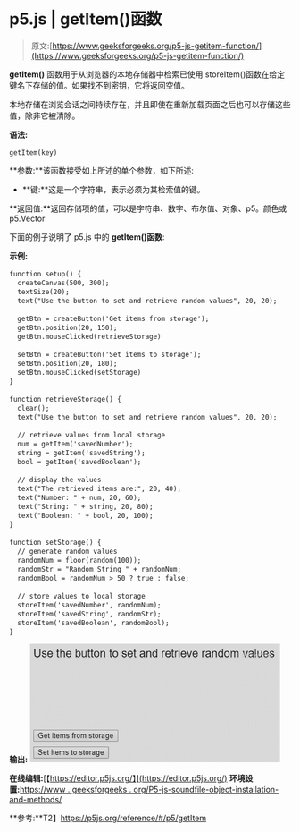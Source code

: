 # p5.js | getItem()函数

> 原文:[https://www.geeksforgeeks.org/p5-js-getitem-function/](https://www.geeksforgeeks.org/p5-js-getitem-function/)

**getItem()** 函数用于从浏览器的本地存储器中检索已使用 storeItem()函数在给定键名下存储的值。如果找不到密钥，它将返回空值。

本地存储在浏览会话之间持续存在，并且即使在重新加载页面之后也可以存储这些值，除非它被清除。

**语法:**

```
getItem(key)
```

**参数:**该函数接受如上所述的单个参数，如下所述:

*   **键:**这是一个字符串，表示必须为其检索值的键。

**返回值:**返回存储项的值，可以是字符串、数字、布尔值、对象、p5。颜色或 p5.Vector

下面的例子说明了 p5.js 中的 **getItem()函数**:

**示例:**

```
function setup() {
  createCanvas(500, 300);
  textSize(20);
  text("Use the button to set and retrieve random values", 20, 20);

  getBtn = createButton('Get items from storage');
  getBtn.position(20, 150);
  getBtn.mouseClicked(retrieveStorage)

  setBtn = createButton('Set items to storage');
  setBtn.position(20, 180);
  setBtn.mouseClicked(setStorage)
}

function retrieveStorage() {
  clear();
  text("Use the button to set and retrieve random values", 20, 20);

  // retrieve values from local storage
  num = getItem('savedNumber');
  string = getItem('savedString');
  bool = getItem('savedBoolean');

  // display the values
  text("The retrieved items are:", 20, 40);
  text("Number: " + num, 20, 60);
  text("String: " + string, 20, 80);
  text("Boolean: " + bool, 20, 100);
}

function setStorage() {
  // generate random values
  randomNum = floor(random(100));
  randomStr = "Random String " + randomNum;
  randomBool = randomNum > 50 ? true : false;

  // store values to local storage
  storeItem('savedNumber', randomNum);
  storeItem('savedString', randomStr);
  storeItem('savedBoolean', randomBool);
}
```

**输出:**
![](img/0bd3c4c53a3cd9cb95c9989d7e00e751.png)

**在线编辑:**[【https://editor.p5js.org/】](https://editor.p5js.org/)
**环境设置:**[https://www . geeksforgeeks . org/P5-js-soundfile-object-installation-and-methods/](https://www.geeksforgeeks.org/p5-js-soundfile-object-installation-and-methods/)

**参考:**T2】https://p5js.org/reference/#/p5/getItem